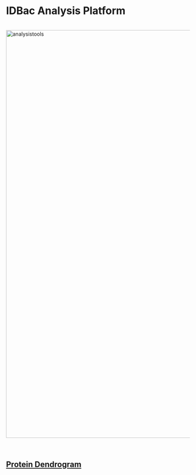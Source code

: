 # IDBac Analysis Platform
&nbsp;
<img width="1114" alt="analysistools" src="https://github.com/user-attachments/assets/77fe3d95-a724-4075-b15a-58360ba5d50a">

&nbsp;
&nbsp;
## <ins>Protein Dendrogram<ins>
